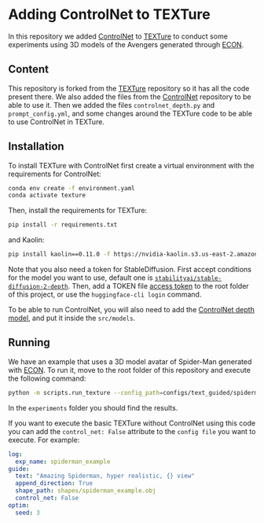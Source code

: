 # Adding ControlNet to TEXTure

In this repository we added [ControlNet](https://github.com/lllyasviel/ControlNet) to [TEXTure](https://github.com/TEXTurePaper/TEXTurePaper) to conduct some experiments using 3D models of the Avengers generated through [ECON](https://github.com/YuliangXiu/ECON).

## Content

This repository is forked from the [TEXTure](https://github.com/TEXTurePaper/TEXTurePaper) repository so it has all the code present there. We also added the files from the [ControlNet](https://github.com/lllyasviel/ControlNet) repository to be able to use it. Then we added the files `controlnet_depth.py` and `prompt_config.yml`, and some changes around the TEXTure code to be able to use ControlNet in TEXTure.

## Installation

To install TEXTure with ControlNet first create a virtual environment with the requirements for ControlNet:

```bash
conda env create -f environment.yaml
conda activate texture
```

Then, install the requirements for TEXTure:

```bash
pip install -r requirements.txt
```

and Kaolin:

```bash
pip install kaolin==0.11.0 -f https://nvidia-kaolin.s3.us-east-2.amazonaws.com/{TORCH_VER}_{CUDA_VER}.html
```

Note that you also need a token for StableDiffusion. 
First accept conditions for the model you want to use, default one is [`stabilityai/stable-diffusion-2-depth`]( https://huggingface.co/stabilityai/stable-diffusion-2-depth). Then, add a TOKEN file [access token](https://huggingface.co/settings/tokens) to the root folder of this project, or use the `huggingface-cli login` command.

To be able to run ControlNet, you will also need to add the [ControlNet depth model](https://huggingface.co/lllyasviel/ControlNet/blob/main/models/control_sd15_depth.pth), and put it inside the `src/models`.


## Running

We have an example that uses a 3D model avatar of Spider-Man generated with [ECON](https://github.com/YuliangXiu/ECON). To run it, move to the root folder of this repository and execute the following command:

```bash
python -m scripts.run_texture --config_path=configs/text_guided/spiderman_example.yaml
```

In the `experiments` folder you should find the results.

If you want to execute the basic TEXTure without ControlNet using this code you can add the `control_net: False` attribute to the `config file` you want to execute. For example:

```yaml
log:
  exp_name: spiderman_example
guide:
  text: "Amazing Spiderman, hyper realistic, {} view"
  append_direction: True
  shape_path: shapes/spiderman_example.obj
  control_net: False
optim:
  seed: 3
```
